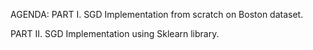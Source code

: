 
AGENDA:
PART I. SGD Implementation from scratch on Boston dataset.

PART II. SGD Implementation using Sklearn library.
